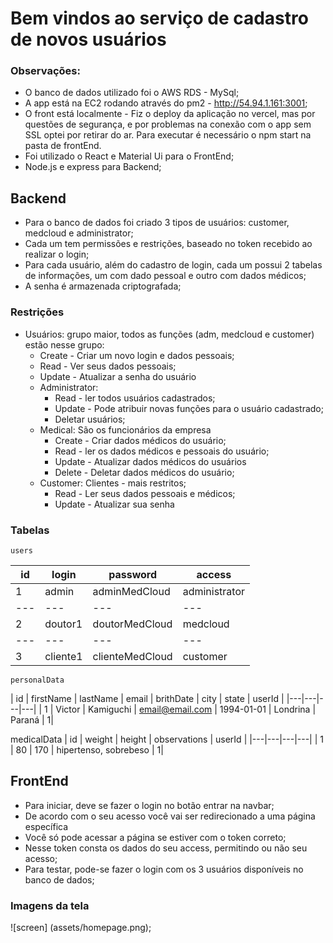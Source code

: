# Bem vindos ao serviço de cadastro de novos usuários

### Observações:
 - O banco de dados utilizado foi o AWS RDS - MySql;
 - A app está na EC2 rodando através do pm2 - http://54.94.1.161:3001;
 - O front está localmente - Fiz o deploy da aplicação no vercel, mas por questões de segurança, e por problemas na conexão com o app sem SSL optei por retirar do ar. Para executar é necessário o npm start na pasta de frontEnd.
 - Foi utilizado o React e Material Ui para o FrontEnd;
 - Node.js e express para Backend;


## Backend

  - Para o banco de dados foi criado 3 tipos de usuários: customer, medcloud e administrator;
  - Cada um tem permissões e restrições, baseado no token recebido ao realizar o login;
  - Para cada usuário, além do cadastro de login, cada um possui 2 tabelas de informações, um com dado pessoal e outro com dados médicos;
  - A senha é armazenada criptografada;
  
  ### Restrições
   - Usuários: grupo maior, todos as funções (adm, medcloud e customer) estão nesse grupo:
        - Create - Criar um novo login e dados pessoais;
        - Read - Ver seus dados pessoais;
        - Update - Atualizar a senha do usuário
      - Administrator: 
        - Read - ler todos usuários cadastrados;
        - Update - Pode atribuir novas funções para o usuário cadastrado;
        - Deletar usuários;
      - Medical: São os funcionários da empresa
        - Create - Criar dados médicos do usuário;
        - Read - ler os dados médicos e pessoais do usuário;
        - Update - Atualizar dados médicos do usuários
        - Delete - Deletar dados médicos do usuário;
      - Customer: Clientes - mais restritos;
        - Read - Ler seus dados pessoais e médicos;
        - Update - Atualizar sua senha

  ### Tabelas

    users
   | id | login | password | access |
   |---|---|---|---|
   | 1 | admin | adminMedCloud | administrator |
   |---|---|---|---|
   | 2 | doutor1 | doutorMedCloud | medcloud |
   |---|---|---|---|
   | 3 | cliente1 | clienteMedCloud | customer |

   
    personalData
   | id | firstName | lastName | email | brithDate | city | state | userId |
   |---|---|---|---|
   | 1 | Victor | Kamiguchi | email@email.com | 1994-01-01 | Londrina | Paraná | 1|

   medicalData
   | id | weight | height | observations | userId |
   |---|---|---|---|
   | 1 | 80 | 170 | hipertenso, sobrebeso | 1|


## FrontEnd

  - Para iniciar, deve se fazer o login no botão entrar na navbar;
  - De acordo com o seu acesso você vai ser redirecionado a uma página específica
  - Você só pode acessar a página se estiver com o token correto;
  - Nesse token consta os dados do seu access, permitindo ou não seu acesso;
  - Para testar, pode-se fazer o login com os 3 usuários disponíveis no banco de dados;

  ### Imagens da tela

  ![screen] (assets/homepage.png);